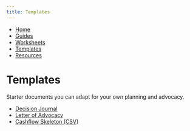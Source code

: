 ```yaml
---
title: Templates
---
```


<link rel="stylesheet" href="../style.css">

<nav>
  <ul>
    <li><a href="../index.html">Home</a></li>
    <li><a href="../Guides/">Guides</a></li>
    <li><a href="../Worksheets/">Worksheets</a></li>
    <li><a href="../Templates/">Templates</a></li>
    <li><a href="../Public-Resources/">Resources</a></li>
  </ul>
</nav>

# Templates

Starter documents you can adapt for your own planning and advocacy.

- [Decision Journal](./Decision_Journal.html)
- [Letter of Advocacy](./Letter_of_Advocacy.html)
- [Cashflow Skeleton (CSV)](./Cashflow_Skeleton.csv)
